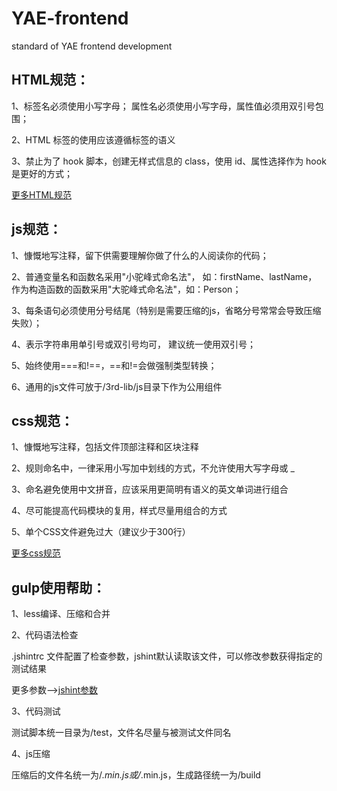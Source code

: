 # YAE-frontend
standard of YAE frontend development

## HTML规范：
1、标签名必须使用小写字母；
属性名必须使用小写字母，属性值必须用双引号包围；

2、HTML 标签的使用应该遵循标签的语义

3、禁止为了 hook 脚本，创建无样式信息的 class，使用 id、属性选择作为 hook 是更好的方式；

[更多HTML规范](http://segmentfault.com/a/1190000002465212)

## js规范：
1、慷慨地写注释，留下供需要理解你做了什么的人阅读你的代码；

2、普通变量名和函数名采用"小驼峰式命名法"， 如：firstName、lastName，
作为构造函数的函数采用"大驼峰式命名法"，如：Person；

3、每条语句必须使用分号结尾（特别是需要压缩的js，省略分号常常会导致压缩失败）；

4、表示字符串用单引号或双引号均可， 建议统一使用双引号；

5、始终使用===和!==，==和!=会做强制类型转换；

6、通用的js文件可放于/3rd-lib/js目录下作为公用组件

## css规范：
1、慷慨地写注释，包括文件顶部注释和区块注释

2、规则命名中，一律采用小写加中划线的方式，不允许使用大写字母或 _

3、命名避免使用中文拼音，应该采用更简明有语义的英文单词进行组合

4、尽可能提高代码模块的复用，样式尽量用组合的方式

5、单个CSS文件避免过大（建议少于300行）

[更多css规范](http://segmentfault.com/a/1190000002460968)

## gulp使用帮助：
1、less编译、压缩和合并

2、代码语法检查

.jshintrc 文件配置了检查参数，jshint默认读取该文件，可以修改参数获得指定的测试结果

更多参数-->[jshint参数](http://jshint.com/docs/options/)

3、代码测试

测试脚本统一目录为/test，文件名尽量与被测试文件同名

4、js压缩

压缩后的文件名统一为/*.min.js或/*.min.js，生成路径统一为/build